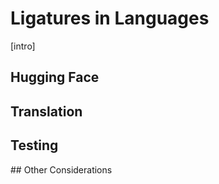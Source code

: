 # Ligatures in Languages

[intro]

## Hugging Face

## Translation

## Testing

## Other Considerations
